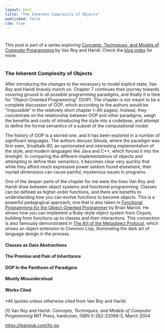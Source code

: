 ```yaml
---
layout: post
title: "The Inherent Complexity of Objects"
published: false
ctm: true
---
```

# 

<div class="lead">This post is part of a series exploring <a href="http://www.info.ucl.ac.be/~pvr/book.html">Concepts, Techniques, and Models of Computer Programming</a> by Van Roy and Haridi. Check the <a href="/">blog index</a> for more.</div>

# 
### The Inherent Complexity of Objects

After introducing the changes to the necessary to model explicit state, Van Roy and Haridi bravely march on. Chapter 7 continues their journey towards covering ground in all possible programming paradigms, and finally it is time for "Object-Oriented Programming" (OOP). The chapter is not meant to be a complete discussion of OOP, which according to the authors would be "impossible" in the relatively short chapter (~80 pages). Instead, they concentrate on the relationship between OOP and other paradigms, weigh the benefits and costs of introducing the style into a codebase, and attempt to define the formal semantics of a subset of the computational model.

The history of OOP is a storied one, and it has been explored in a number of significant languages. The authors discuss Simula, where the paradigm was first seen, Smalltalk-80, an opinionated and interesting implementation of the style, and modern languages like Java and C++, which forced it into the limelight. In comparing the different implementations of objects and attempting to define their semantics, it becomes clear very quickly that while they afford much expressive power seldom found elsewhere, their myriad dimensions can cause painful, mysterious issues in programs.

One of the deeper parts of the chapter for me were the lines Van Roy and Haridi draw between object systems and functional programming. Classes can be defined as higher-order functions, and there are benefits to understanding how you can evolve functions to become objects. This is a powerful pedagogical approach, one that is also taken in <a href="https://leanpub.com/fp-oo">Functional Programming for the Object-Oriented Programmer</a> by Brian Marick. He shows how you can implement a Ruby-style object system from Clojure, building from functions up to classes and their interactions. This connection is also famously demonstrated in <a href="http://mitpress.mit.edu/books/art-metaobject-protocol">The Art of the Metaobject Protocol</a>, which shows an object extension to Common Lisp, illuminating the dark art of language design in the process.

#### Classes as Data Abstractions

#### The Promise and Pain of Inheritance

#### OOP In the Pantheon of Paradigms

#### Mostly Misunderstood



#### Works Cited

*All quotes unless otherwise cited from Van Roy and Haridi.

<a id="bib1">[1]</a> Van Roy and Haridi. *Concepts, Techniques, and Models of Computer Programming* MIT Press, hardcover, ISBN 0-262-22069-5, March 2004

https://leanpub.com/fp-oo
